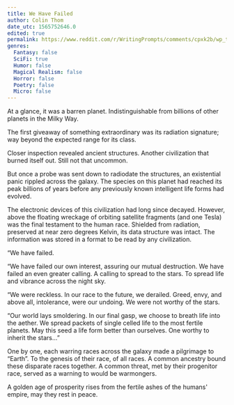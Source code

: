 ```yaml
---
title: We Have Failed
author: Colin Thom
date_utc: 1565752646.0
edited: true
permalink: https://www.reddit.com/r/WritingPrompts/comments/cpxk2b/wp_turns_out_humanity_was_alone_in_the_universe/
genres:
  Fantasy: false
  SciFi: true
  Humor: false
  Magical Realism: false
  Horror: false
  Poetry: false
  Micro: false
---
```

At a glance, it was a barren planet. Indistinguishable from billions of other planets in the Milky Way.

The first giveaway of something extraordinary was its radiation signature; way beyond the expected range for its class.

Closer inspection revealed ancient structures. Another civilization that burned itself out. Still not that uncommon.

But once a probe was sent down to radiodate the structures, an existential panic rippled across the galaxy. The species on this planet had reached its peak billions of years before any previously known intelligent life forms had evolved.

The electronic devices of this civilization had long since decayed. However, above the floating wreckage of orbiting satellite fragments (and one Tesla) was the final testament to the human race. Shielded from radiation, preserved at near zero degrees Kelvin, its data structure was intact. The information was stored in a format to be read by any civilization.

“We have failed.

“We have failed our own interest, assuring our mutual destruction. We have failed an even greater calling. A calling to spread to the stars. To spread life and vibrance across the night sky.

“We were reckless. In our race to the future, we derailed. Greed, envy, and above all, intolerance, were our undoing. We were not worthy of the stars.

“Our world lays smoldering. In our final gasp, we choose to breath life into the aether. We spread packets of single celled life to the most fertile planets. May this seed a life form better than ourselves. One worthy to inherit the stars...”

One by one, each warring races across the galaxy made a pilgrimage to “Earth”. To the genesis of their race, of all races. A common ancestry bound these disparate races together. A common threat, met by their progenitor race, served as a warning to would be warmongers.

A golden age of prosperity rises from the fertile ashes of the humans' empire, may they rest in peace.
